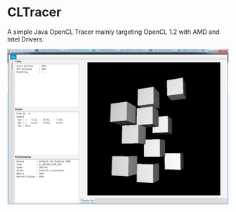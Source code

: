 # CLTracer

A simple Java OpenCL Tracer mainly targeting OpenCL 1.2 with AMD and Intel Drivers.

![Alt text](screenshot.png?raw=true "Title")
